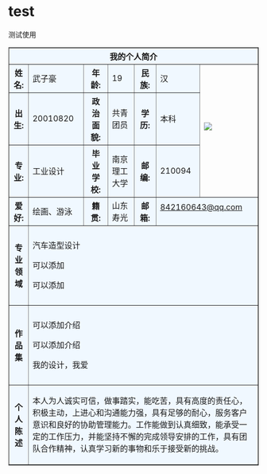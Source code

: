 <html>


<table border="1" align="center" cellpadding="10" width="800">
<tr>
    <th colspan="7" bgcolor="aliceblue" >我的个人简介</th>
</tr>

<tr>
    <th bgcolor="aliceblue">姓名:</th>
    <td bgcolor="aliceblue"> 武子豪</td>
    <th bgcolor="aliceblue">年龄:</th>
    <td bgcolor="aliceblue">19</td>
    <th bgcolor="aliceblue">民族:</th>
    <td bgcolor="aliceblue">汉</td>
    <td rowspan="3" width="100"<p><img border="0" src="http://a1.qpic.cn/psc?/c9ec2ae1-f230-42c7-b6ae-073d5f60c10d/AnEbYoeEzDEIxNItsAwyVs4NlO.3X.KvWSrsT4R8ojcWJvt2xWbMsA*YZgiejHDe86ExhbtNPgGEzFXQTFf8Rg!!/b&ek=1&kp=1&pt=0&bo=WgB4AFoAeAARADc!&tl=1&vuin=7149788&tm=1604736000&sce=60-3-3&rf=0-0" />
</a></p></td>
</tr>

<tr>
    <th bgcolor="aliceblue">出生:</th>
    <td bgcolor="aliceblue">20010820</td>
    <th bgcolor="aliceblue">政治面貌:</th>
    <td bgcolor="aliceblue">共青团员</td>
    <th bgcolor="aliceblue">学历:</th>
    <td bgcolor="aliceblue">本科</td>
</tr>

<tr>
    <th bgcolor="aliceblue">专业:</th>
    <td bgcolor="aliceblue">工业设计</td>
    <th bgcolor="aliceblue">毕业学校:</th>
    <td bgcolor="aliceblue">南京理工大学</td>
    <th bgcolor="aliceblue">邮编:</th>
    <td bgcolor="aliceblue">210094</td>
</tr>

<tr>
     <th bgcolor="aliceblue">爱好:</th>
     <td bgcolor="aliceblue">绘画、游泳</td>
     <th bgcolor="aliceblue">籍贯:</th>
     <td bgcolor="aliceblue">山东寿光</td>
     <th bgcolor="aliceblue">邮箱:</th>
     <td bgcolor="aliceblue"colspan="2"<p><a  href="mailto:1964567582@qq.com?subject=Hello%20again">842160643@qq.com </a></p></td>
</tr>

<tr>
     <th height="160" bgcolor="aliceblue">专业领域</th>
     <td bgcolor="aliceblue"colspan="6">
   <p>汽车造型设计</p>
   <p>可以添加</p>
   <p>可以添加</p>
    </td>
</tr>

<tr>
     <th height="160" bgcolor="aliceblue"> 作品集</th>
     <td bgcolor="aliceblue"colspan="6">
    <p>可以添加介绍</p>
    <p>可以添加介绍</p>
    <p>我的设计，我爱</p>
</tr>

<tr>
     <th height="160" bgcolor="aliceblue">个人陈述</th>
     <td bgcolor="aliceblue"colspan="6">
    <p>本人为人诚实可信，做事踏实，能吃苦，具有高度的责任心， 积极主动，上进心和沟通能力强，具有足够的耐心，服务客户意识和良好的协助管理能力。工作能做到认真细致，能承受一定的工作压力，并能坚持不懈的完成领导安排的工作，具有团队合作精神，认真学习新的事物和乐于接受新的挑战。</p>    
</tr>


</html>


# test
测试使用
